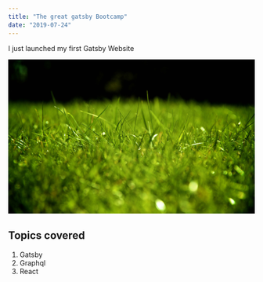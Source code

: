 ```yaml
---
title: "The great gatsby Bootcamp"
date: "2019-07-24"
---
```


I just launched my first Gatsby Website

![Grass](./grass.jpg)

## Topics covered

1. Gatsby
2. Graphql
3. React
